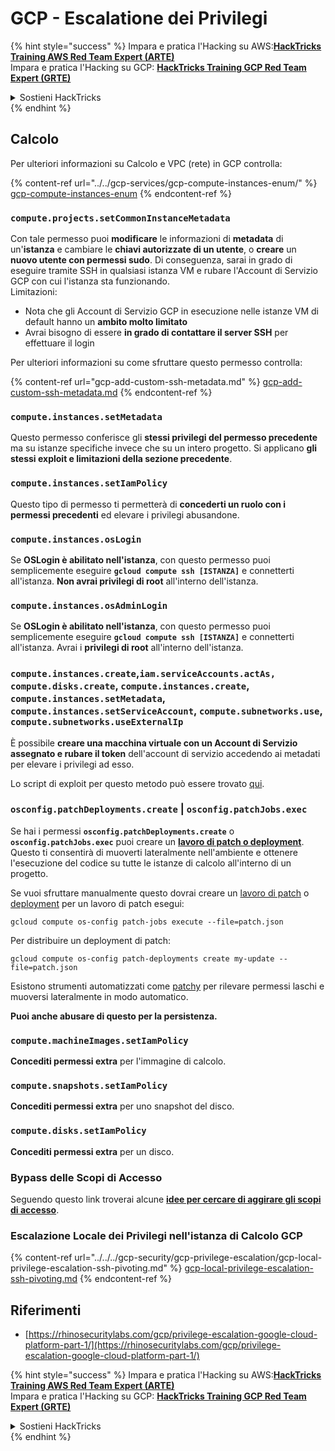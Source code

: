 # GCP - Escalatione dei Privilegi

{% hint style="success" %}
Impara e pratica l'Hacking su AWS:<img src="/.gitbook/assets/image.png" alt="" data-size="line">[**HackTricks Training AWS Red Team Expert (ARTE)**](https://training.hacktricks.xyz/courses/arte)<img src="/.gitbook/assets/image.png" alt="" data-size="line">\
Impara e pratica l'Hacking su GCP: <img src="/.gitbook/assets/image (2).png" alt="" data-size="line">[**HackTricks Training GCP Red Team Expert (GRTE)**<img src="/.gitbook/assets/image (2).png" alt="" data-size="line">](https://training.hacktricks.xyz/courses/grte)

<details>

<summary>Sostieni HackTricks</summary>

* Controlla i [**piani di abbonamento**](https://github.com/sponsors/carlospolop)!
* **Unisciti al** 💬 [**gruppo Discord**](https://discord.gg/hRep4RUj7f) o al [**gruppo telegram**](https://t.me/peass) o **seguici** su **Twitter** 🐦 [**@hacktricks\_live**](https://twitter.com/hacktricks\_live)**.**
* **Condividi trucchi di hacking inviando PR ai** [**HackTricks**](https://github.com/carlospolop/hacktricks) e [**HackTricks Cloud**](https://github.com/carlospolop/hacktricks-cloud) repository di Github.

</details>
{% endhint %}

## Calcolo

Per ulteriori informazioni su Calcolo e VPC (rete) in GCP controlla:

{% content-ref url="../../gcp-services/gcp-compute-instances-enum/" %}
[gcp-compute-instances-enum](../../gcp-services/gcp-compute-instances-enum/)
{% endcontent-ref %}

### `compute.projects.setCommonInstanceMetadata`

Con tale permesso puoi **modificare** le informazioni di **metadata** di un'**istanza** e cambiare le **chiavi autorizzate di un utente**, o **creare** un **nuovo utente con permessi sudo**. Di conseguenza, sarai in grado di eseguire tramite SSH in qualsiasi istanza VM e rubare l'Account di Servizio GCP con cui l'istanza sta funzionando.\
Limitazioni:

* Nota che gli Account di Servizio GCP in esecuzione nelle istanze VM di default hanno un **ambito molto limitato**
* Avrai bisogno di essere **in grado di contattare il server SSH** per effettuare il login

Per ulteriori informazioni su come sfruttare questo permesso controlla:

{% content-ref url="gcp-add-custom-ssh-metadata.md" %}
[gcp-add-custom-ssh-metadata.md](gcp-add-custom-ssh-metadata.md)
{% endcontent-ref %}

### `compute.instances.setMetadata`

Questo permesso conferisce gli **stessi privilegi del permesso precedente** ma su istanze specifiche invece che su un intero progetto. Si applicano **gli stessi exploit e limitazioni della sezione precedente**.

### `compute.instances.setIamPolicy`

Questo tipo di permesso ti permetterà di **concederti un ruolo con i permessi precedenti** ed elevare i privilegi abusandone.

### **`compute.instances.osLogin`**

Se **OSLogin è abilitato nell'istanza**, con questo permesso puoi semplicemente eseguire **`gcloud compute ssh [ISTANZA]`** e connetterti all'istanza. **Non avrai privilegi di root** all'interno dell'istanza.

### **`compute.instances.osAdminLogin`**

Se **OSLogin è abilitato nell'istanza**, con questo permesso puoi semplicemente eseguire **`gcloud compute ssh [ISTANZA]`** e connetterti all'istanza. Avrai i **privilegi di root** all'interno dell'istanza.

### `compute.instances.create`,`iam.serviceAccounts.actAs, compute.disks.create`, `compute.instances.create`, `compute.instances.setMetadata`, `compute.instances.setServiceAccount`, `compute.subnetworks.use`, `compute.subnetworks.useExternalIp`

È possibile **creare una macchina virtuale con un Account di Servizio assegnato e rubare il token** dell'account di servizio accedendo ai metadati per elevare i privilegi ad esso.

Lo script di exploit per questo metodo può essere trovato [qui](https://github.com/RhinoSecurityLabs/GCP-IAM-Privilege-Escalation/blob/master/ExploitScripts/compute.instances.create.py).

### `osconfig.patchDeployments.create` | `osconfig.patchJobs.exec`

Se hai i permessi **`osconfig.patchDeployments.create`** o **`osconfig.patchJobs.exec`** puoi creare un [**lavoro di patch o deployment**](https://blog.raphael.karger.is/articles/2022-08/GCP-OS-Patching). Questo ti consentirà di muoverti lateralmente nell'ambiente e ottenere l'esecuzione del codice su tutte le istanze di calcolo all'interno di un progetto.

Se vuoi sfruttare manualmente questo dovrai creare un [lavoro di patch](https://github.com/rek7/patchy/blob/main/pkg/engine/patches/patch\_job.json) o [deployment](https://github.com/rek7/patchy/blob/main/pkg/engine/patches/patch\_deployment.json) per un lavoro di patch esegui:

`gcloud compute os-config patch-jobs execute --file=patch.json`

Per distribuire un deployment di patch:

`gcloud compute os-config patch-deployments create my-update --file=patch.json`

Esistono strumenti automatizzati come [patchy](https://github.com/rek7/patchy) per rilevare permessi laschi e muoversi lateralmente in modo automatico.

**Puoi anche abusare di questo per la persistenza.**

### `compute.machineImages.setIamPolicy`

**Concediti permessi extra** per l'immagine di calcolo.

### `compute.snapshots.setIamPolicy`

**Concediti permessi extra** per uno snapshot del disco.

### `compute.disks.setIamPolicy`

**Concediti permessi extra** per un disco.

### Bypass delle Scopi di Accesso

Seguendo questo link troverai alcune [**idee per cercare di aggirare gli scopi di accesso**](../../../gcp-security/gcp-privilege-escalation/).

### Escalazione Locale dei Privilegi nell'istanza di Calcolo GCP

{% content-ref url="../../../gcp-security/gcp-privilege-escalation/gcp-local-privilege-escalation-ssh-pivoting.md" %}
[gcp-local-privilege-escalation-ssh-pivoting.md](../../../gcp-security/gcp-privilege-escalation/gcp-local-privilege-escalation-ssh-pivoting.md)
{% endcontent-ref %}

## Riferimenti

* [https://rhinosecuritylabs.com/gcp/privilege-escalation-google-cloud-platform-part-1/](https://rhinosecuritylabs.com/gcp/privilege-escalation-google-cloud-platform-part-1/)

{% hint style="success" %}
Impara e pratica l'Hacking su AWS:<img src="/.gitbook/assets/image.png" alt="" data-size="line">[**HackTricks Training AWS Red Team Expert (ARTE)**](https://training.hacktricks.xyz/courses/arte)<img src="/.gitbook/assets/image.png" alt="" data-size="line">\
Impara e pratica l'Hacking su GCP: <img src="/.gitbook/assets/image (2).png" alt="" data-size="line">[**HackTricks Training GCP Red Team Expert (GRTE)**<img src="/.gitbook/assets/image (2).png" alt="" data-size="line">](https://training.hacktricks.xyz/courses/grte)

<details>

<summary>Sostieni HackTricks</summary>

* Controlla i [**piani di abbonamento**](https://github.com/sponsors/carlospolop)!
* **Unisciti al** 💬 [**gruppo Discord**](https://discord.gg/hRep4RUj7f) o al [**gruppo telegram**](https://t.me/peass) o **seguici** su **Twitter** 🐦 [**@hacktricks\_live**](https://twitter.com/hacktricks\_live)**.**
* **Condividi trucchi di hacking inviando PR ai** [**HackTricks**](https://github.com/carlospolop/hacktricks) e [**HackTricks Cloud**](https://github.com/carlospolop/hacktricks-cloud) repository di Github.

</details>
{% endhint %}
